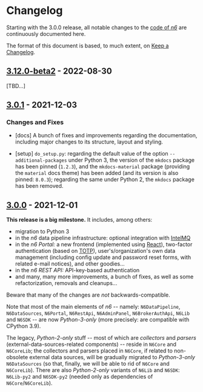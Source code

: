 # Changelog

Starting with the 3.0.0 release, all notable changes to the
[code of _n6_](https://github.com/CERT-Polska/n6) are continuously
documented here.

The format of this document is based, to much extent, on
[Keep a Changelog](https://keepachangelog.com/).

## [3.12.0-beta2] - 2022-08-30

[TBD...]

## [3.0.1] - 2021-12-03

### Changes and Fixes

- [docs] A bunch of fixes and improvements regarding the documentation,
  including major changes to its structure, layout and styling.

- [setup] `do_setup.py`: regarding the default value of the option
  `--additional-packages` under Python 3, the version of the `mkdocs`
  package has been pinned (`1.2.3`), and the `mkdocs-material` package
  (providing the `material` docs theme) has been added (and its version is
  also pinned: `8.0.3`); regarding the same under Python 2, the `mkdocs`
  package has been removed.

## [3.0.0] - 2021-12-01

**This release is a big milestone.** It includes, among others:

- migration to Python 3
- in the _n6_ data pipeline infrastructure: optional integration
  with [IntelMQ](https://github.com/certtools/intelmq)
- in the _n6 Portal:_ a new frontend (implemented using
  [React](https://reactjs.org/)), two-factor authentication
  (based on [TOTP](https://datatracker.ietf.org/doc/html/rfc6238)),
  user's/organization's own data management (including config update
  and password reset forms, with related e-mail notices), and other
  goodies...
- in the _n6 REST API:_ API-key-based authentication
- and many, many more improvements, a bunch of fixes, as well as
  some refactorization, removals and cleanups...

Beware that many of the changes are _not_ backwards-compatible.

Note that most of the main elements of _n6_ -- namely:
`N6DataPipeline`, `N6DataSources`, `N6Portal`, `N6RestApi`,
`N6AdminPanel`, `N6BrokerAuthApi`, `N6Lib` and `N6SDK` -- are now
_Python-3-only_ (more precisely: are compatible with CPython 3.9).

The legacy, _Python-2-only_ stuff -- most of which are _collectors_ and
_parsers_ (external-data-sources-related components) -- reside in
`N6Core` and `N6CoreLib`; the collectors and parsers placed in `N6Core`,
if related to non-obsolete external data sources, will be gradually
migrated to _Python-3-only_ `N6DataSources` (so that, finally, we will
be able to rid of `N6Core` and `N6CoreLib`). There are also
_Python-2-only_ variants of `N6Lib` and `N6SDK`: `N6Lib-py2` and
`N6SDK-py2` (needed only as dependencies of `N6Core`/`N6CoreLib`).

[3.12.0-beta2]: https://github.com/CERT-Polska/n6/compare/v3.0.1...v3.12.0b2
[3.0.1]: https://github.com/CERT-Polska/n6/compare/v3.0.0...v3.0.1
[3.0.0]: https://github.com/CERT-Polska/n6/compare/v2.0.6a2-dev1...v3.0.0
